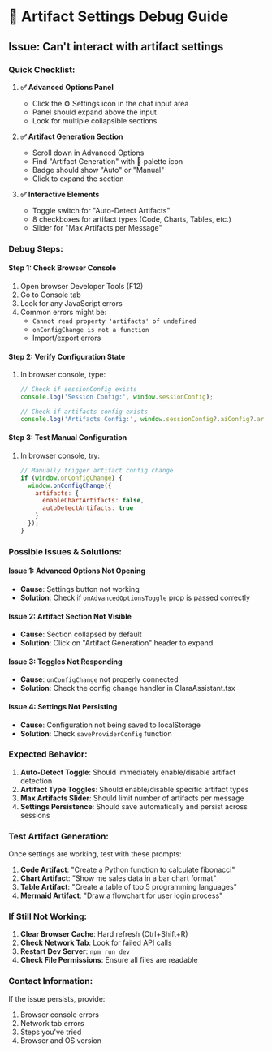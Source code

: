 # 🔧 Artifact Settings Debug Guide

## Issue: Can't interact with artifact settings

### Quick Checklist:

1. **✅ Advanced Options Panel**
   - Click the ⚙️ Settings icon in the chat input area
   - Panel should expand above the input
   - Look for multiple collapsible sections

2. **✅ Artifact Generation Section**
   - Scroll down in Advanced Options
   - Find "Artifact Generation" with 🎨 palette icon
   - Badge should show "Auto" or "Manual"
   - Click to expand the section

3. **✅ Interactive Elements**
   - Toggle switch for "Auto-Detect Artifacts"
   - 8 checkboxes for artifact types (Code, Charts, Tables, etc.)
   - Slider for "Max Artifacts per Message"

### Debug Steps:

#### Step 1: Check Browser Console
1. Open browser Developer Tools (F12)
2. Go to Console tab
3. Look for any JavaScript errors
4. Common errors might be:
   - `Cannot read property 'artifacts' of undefined`
   - `onConfigChange is not a function`
   - Import/export errors

#### Step 2: Verify Configuration State
1. In browser console, type:
   ```javascript
   // Check if sessionConfig exists
   console.log('Session Config:', window.sessionConfig);
   
   // Check if artifacts config exists
   console.log('Artifacts Config:', window.sessionConfig?.aiConfig?.artifacts);
   ```

#### Step 3: Test Manual Configuration
1. In browser console, try:
   ```javascript
   // Manually trigger artifact config change
   if (window.onConfigChange) {
     window.onConfigChange({
       artifacts: {
         enableChartArtifacts: false,
         autoDetectArtifacts: true
       }
     });
   }
   ```

### Possible Issues & Solutions:

#### Issue 1: Advanced Options Not Opening
- **Cause**: Settings button not working
- **Solution**: Check if `onAdvancedOptionsToggle` prop is passed correctly

#### Issue 2: Artifact Section Not Visible
- **Cause**: Section collapsed by default
- **Solution**: Click on "Artifact Generation" header to expand

#### Issue 3: Toggles Not Responding
- **Cause**: `onConfigChange` not properly connected
- **Solution**: Check the config change handler in ClaraAssistant.tsx

#### Issue 4: Settings Not Persisting
- **Cause**: Configuration not being saved to localStorage
- **Solution**: Check `saveProviderConfig` function

### Expected Behavior:

1. **Auto-Detect Toggle**: Should immediately enable/disable artifact detection
2. **Artifact Type Toggles**: Should enable/disable specific artifact types
3. **Max Artifacts Slider**: Should limit number of artifacts per message
4. **Settings Persistence**: Should save automatically and persist across sessions

### Test Artifact Generation:

Once settings are working, test with these prompts:

1. **Code Artifact**: "Create a Python function to calculate fibonacci"
2. **Chart Artifact**: "Show me sales data in a bar chart format"
3. **Table Artifact**: "Create a table of top 5 programming languages"
4. **Mermaid Artifact**: "Draw a flowchart for user login process"

### If Still Not Working:

1. **Clear Browser Cache**: Hard refresh (Ctrl+Shift+R)
2. **Check Network Tab**: Look for failed API calls
3. **Restart Dev Server**: `npm run dev`
4. **Check File Permissions**: Ensure all files are readable

### Contact Information:

If the issue persists, provide:
1. Browser console errors
2. Network tab errors
3. Steps you've tried
4. Browser and OS version 